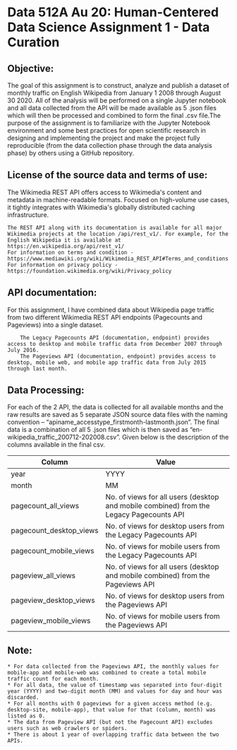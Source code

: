 # Data 512A Au 20: Human-Centered Data Science Assignment 1 - Data Curation

## Objective:

The goal of this assignment is to construct, analyze and publish a dataset of monthly traffic on English Wikipedia from January 1 2008 through August 30 2020. All of the analysis will be performed on a single Jupyter notebook and all data collected from the API will be made available as 5 .json files which will then be processed and combined to form the final .csv file.The purpose of the assignment is to familiarize with the Jupyter Notebook environment and some best practices for open scientific research in designing and implementing the project and make the project fully reproducible (from the data collection phase through the data analysis phase) by others using a GitHub repository.

## License of the source data and terms of use:

The Wikimedia REST API offers access to Wikimedia's content and metadata in machine-readable formats. Focused on high-volume use cases, it tightly integrates with Wikimedia's globally distributed caching infrastructure.

    The REST API along with its documentation is available for all major Wikimedia projects at the location /api/rest_v1/. For example, for the English Wikipedia it is available at https://en.wikipedia.org/api/rest_v1/
    For information on terms and condition - https://www.mediawiki.org/wiki/Wikimedia_REST_API#Terms_and_conditions
    For information on privacy policy - https://foundation.wikimedia.org/wiki/Privacy_policy

## API documentation:

For this assignment, I have combined data about Wikipedia page traffic from two different Wikimedia REST API endpoints (Pagecounts and Pageviews) into a single dataset.

        The Legacy Pagecounts API (documentation, endpoint) provides access to desktop and mobile traffic data from December 2007 through July 2016.
        The Pageviews API (documentation, endpoint) provides access to desktop, mobile web, and mobile app traffic data from July 2015 through last month.

## Data Processing:

For each of the 2 API, the data is collected for all available months and the raw results are saved as 5 separate JSON source data files with the naming convention – “apiname_accesstype_firstmonth-lastmonth.json”. The final data is a combination of all 5 .json files which is then saved as “en-wikipedia_traffic_200712-202008.csv”. Given below is the description of the columns available in the final csv.

| Column | Value |
| ------ | ----- |
| year | YYYY |
| month |	MM |
| pagecount_all_views |	No. of views for all users (desktop and mobile combined) from the Legacy Pagecounts API |
| pagecount_desktop_views | No. of views for desktop users from the Legacy Pagecounts API |	
| pagecount_mobile_views | No. of views for mobile users from the Legacy Pagecounts API |
| pageview_all_views | No. of views for all users (desktop and mobile combined) from the Pageviews API |
| pageview_desktop_views | No. of views for desktop users from the Pageviews API |
| pageview_mobile_views | No. of views for mobile users from the Pageviews API |

## Note:
    
    * For data collected from the Pageviews API, the monthly values for mobile-app and mobile-web was combined to create a total mobile traffic count for each month.
    * For all data, the value of timestamp was separated into four-digit year (YYYY) and two-digit month (MM) and values for day and hour was discarded.
    * For all months with 0 pageviews for a given access method (e.g. desktop-site, mobile-app), that value for that (column, month) was listed as 0.
    * The data from Pageview API (but not the Pagecount API) excludes users such as web crawlers or spiders.
    * There is about 1 year of overlapping traffic data between the two APIs.

